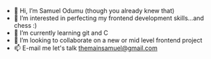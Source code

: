 - 👋 Hi, I’m Samuel Odumu (though you already knew that)
- 👀 I’m interested in perfecting my frontend development skills...and chess :)
- 🌱 I’m currently learning git and C
- 💞️ I’m looking to collaborate on a new or mid level frontend project
- 📫 E-mail me let's talk themainsamuel@gmail.com
